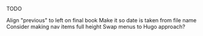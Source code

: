TODO

Align "previous" to left on final book
Make it so date is taken from file name
Consider making nav items full height
Swap menus to Hugo approach?
